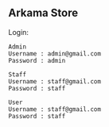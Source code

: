 ## Arkama Store

Login:

    Admin
    Username : admin@gmail.com
    Password : admin

    Staff
    Username : staff@gmail.com
    Password : staff

    User
    Username : staff@gmail.com
    Password : staff
